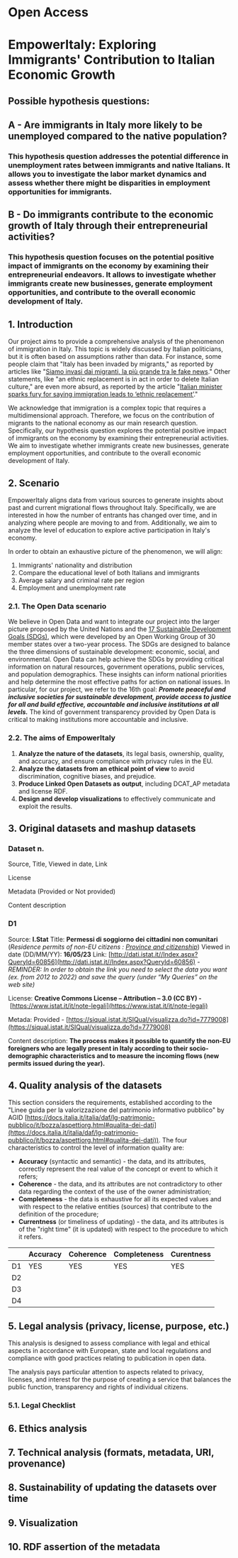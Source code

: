 # Open Access

# EmpowerItaly: Exploring Immigrants' Contribution to Italian Economic Growth

## Possible hypothesis questions:

## A - Are immigrants in Italy more likely to be unemployed compared to the native population?

### This hypothesis question addresses the potential difference in unemployment rates between immigrants and native Italians. It allows you to investigate the labor market dynamics and assess whether there might be disparities in employment opportunities for immigrants.

## B - Do immigrants contribute to the economic growth of Italy through their entrepreneurial activities?

### This hypothesis question focuses on the potential positive impact of immigrants on the economy by examining their entrepreneurial endeavors. It allows to investigate whether immigrants create new businesses, generate employment opportunities, and contribute to the overall economic development of Italy.

## 1. Introduction

Our project aims to provide a comprehensive analysis of the phenomenon of immigration in Italy. This topic is widely discussed by Italian politicians, but it is often based on assumptions rather than data. For instance, some people claim that "Italy has been invaded by migrants," as reported by articles like "[Siamo invasi dai migranti, la più grande tra le fake news](https://www.huffingtonpost.it/archivio/2017/06/28/news/siamo_invasi_dai_migranti_la_piu_grande_tra_le_fake_news-10640403/)." Other statements, like "an ethnic replacement is in act in order to delete Italian culture," are even more absurd, as reported by the article "[Italian minister sparks fury for saying immigration leads to ‘ethnic replacement’](https://edition.cnn.com/2023/04/19/europe/italy-immigration-lollobrigida-intl/index.html)."

We acknowledge that immigration is a complex topic that requires a multidimensional approach. Therefore, we focus on the contribution of migrants to the national economy as our main research question. Specifically, our hypothesis question explores the potential positive impact of immigrants on the economy by examining their entrepreneurial activities. We aim to investigate whether immigrants create new businesses, generate employment opportunities, and contribute to the overall economic development of Italy.

## 2. Scenario

EmpowerItaly aligns data from various sources to generate insights about past and current migrational flows throughout Italy. Specifically, we are interested in how the number of entrants has changed over time, and in analyzing where people are moving to and from. Additionally, we aim to analyze the level of education to explore active participation in Italy's economy. 

In order to obtain an exhaustive picture of the phenomenon, we will align:

1. Immigrants' nationality and distribution
2. Compare the educational level of both Italians and immigrants
3. Average salary and criminal rate per region
4. Employment and unemployment rate

### 2.1. The Open Data scenario

We believe in Open Data and want to integrate our project into the larger picture proposed by the United Nations and the [17 Sustainable Development Goals (SDGs)](notion://www.notion.so/%5B%3Chttps://www.un.org/sustainabledevelopment/sustainable-development-goals/%3E%5D(%3Chttps://www.un.org/sustainabledevelopment/sustainable-development-goals/%3E)), which were developed by an Open Working Group of 30 member states over a two-year process. The SDGs are designed to balance the three dimensions of sustainable development: economic, social, and environmental. Open Data can help achieve the SDGs by providing critical information on natural resources, government operations, public services, and population demographics. These insights can inform national priorities and help determine the most effective paths for action on national issues. In particular, for our project, we refer to the 16th goal: ***Promote peaceful and inclusive societies for sustainable development, provide access to justice for all and build effective, accountable and inclusive institutions at all levels.*** The kind of government transparency provided by Open Data is critical to making institutions more accountable and inclusive.

### 2.2. The aims of EmpowerItaly

1. **Analyze the nature of the datasets**, its legal basis, ownership, quality, and accuracy, and ensure compliance with privacy rules in the EU.
2. **Analyze the datasets from an ethical point of view** to avoid discrimination, cognitive biases, and prejudice.
3. **Produce Linked Open Datasets as output**, including DCAT_AP metadata and license RDF.
4. **Design and develop visualizations** to effectively communicate and exploit the results.

## 3. Original datasets and mashup datasets

### Dataset n.

Source, Title, Viewed in date, Link

License

Metadata (Provided or Not provided)

Content description

### D1

Source: **I.Stat**
Title: **Permessi di soggiorno dei cittadini non comunitari** (*Residence permits of non-EU citizens : [Province and citizenship](http://stra-dati.istat.it/index.aspx?queryid=4217)*)
Viewed in date (DD/MM/YY): **16/05/23**
Link: [http://dati.istat.it//Index.aspx?QueryId=60856](http://dati.istat.it//Index.aspx?QueryId=60856) - *REMINDER: In order to obtain the link you need to select the data you want (ex. from 2012 to 2022) and save the query (under “My Queries” on the web site)*

License: **Creative Commons License – Attribution – 3.0 (CC BY) -** [https://www.istat.it/it/note-legali](https://www.istat.it/it/note-legali)

Metada: Provided - [https://siqual.istat.it/SIQual/visualizza.do?id=7779008](https://siqual.istat.it/SIQual/visualizza.do?id=7779008)

Content description: **The process makes it possible to quantify the non-EU foreigners who are legally present in Italy according to their socio-demographic characteristics and to measure the incoming flows (new permits issued during the year).**

## 4. Quality analysis of the datasets

This section considers the requirements, established according to the "Linee guida per la valorizzazione del patrimonio informativo pubblico" by AGID [https://docs.italia.it/italia/daf/lg-patrimonio-pubblico/it/bozza/aspettiorg.html#qualita-dei-dati](https://docs.italia.it/italia/daf/lg-patrimonio-pubblico/it/bozza/aspettiorg.html#qualita-dei-dati)). The four characteristics to control the level of information quality are:

- **Accuracy** (syntactic and semantic) - the data, and its attributes, correctly represent the real value of the concept or event to which it refers;
- **Coherence** - the data, and its attributes are not contradictory to other data regarding the context of the use of the owner administration;
- **Completeness** - the data is exhaustive for all its expected values and with respect to the relative entities (sources) that contribute to the definition of the procedure;
- **Currentness** (or timeliness of updating) - the data, and its attributes is of the "right time" (it is updated) with respect to the procedure to which it refers.

|  | Accuracy | Coherence | Completeness | Curentness |
| --- | --- | --- | --- | --- |
| D1 | YES | YES | YES | YES |
| D2 |  |  |  |  |
| D3 |  |  |  |  |
| D4 |  |  |  |  |

## 5. Legal analysis (privacy, license, purpose, etc.)

This analysis is designed to assess compliance with legal and ethical aspects in accordance with European, state and local regulations and compliance with good practices relating to publication in open data.

The analysis pays particular attention to aspects related to privacy, licenses, and interest for the purpose of creating a service that balances the public function, transparency and rights of individual citizens.

### 5.1. Legal Checklist

## 6. Ethics analysis

## 7. Technical analysis (formats, metadata, URI, provenance)

## 8. Sustainability of updating the datasets over time

## 9. Visualization

## 10. RDF assertion of the metadata